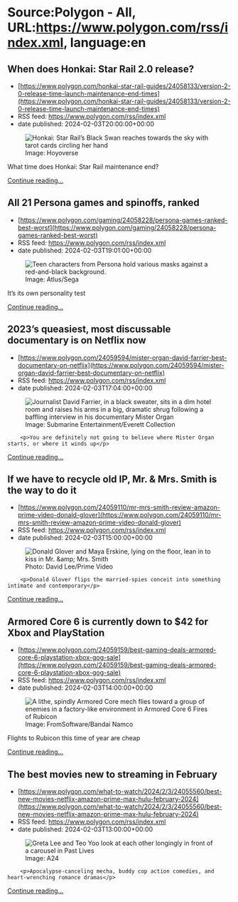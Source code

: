 # Source:Polygon -  All, URL:https://www.polygon.com/rss/index.xml, language:en

## When does Honkai: Star Rail 2.0 release?
 - [https://www.polygon.com/honkai-star-rail-guides/24058133/version-2-0-release-time-launch-maintenance-end-times](https://www.polygon.com/honkai-star-rail-guides/24058133/version-2-0-release-time-launch-maintenance-end-times)
 - RSS feed: https://www.polygon.com/rss/index.xml
 - date published: 2024-02-03T20:00:00+00:00

<figure>
      <img alt="Honkai: Star Rail’s Black Swan reaches towards the sky with tarot cards circling her hand" src="https://cdn.vox-cdn.com/thumbor/c8fKyp3uL6LQ3qDwl-7xMmBI-DI=/307x149:1685x924/640x360/cdn.vox-cdn.com/uploads/chorus_image/image/73109584/chrome_2024_01_26_10_52_11.0.jpg" />
        <figcaption>Image: Hoyoverse</figcaption>
    </figure>

  <p>What time does Honkai: Star Rail maintenance end?</p>
  <p>
    <a href="https://www.polygon.com/honkai-star-rail-guides/24058133/version-2-0-release-time-launch-maintenance-end-times">Continue reading&hellip;</a>
  </p>

## All 21 Persona games and spinoffs, ranked
 - [https://www.polygon.com/gaming/24058228/persona-games-ranked-best-worst](https://www.polygon.com/gaming/24058228/persona-games-ranked-best-worst)
 - RSS feed: https://www.polygon.com/rss/index.xml
 - date published: 2024-02-03T19:01:00+00:00

<figure>
      <img alt="Teen characters from Persona hold various masks against a red-and-black background." src="https://cdn.vox-cdn.com/thumbor/aHhZmvJHxiiIuKMnGR2b3RwNoqI=/59x0:3773x2089/640x360/cdn.vox-cdn.com/uploads/chorus_image/image/73109525/featured_image_option_3.0.jpeg" />
        <figcaption>Image: Atlus/Sega</figcaption>
    </figure>

  <p>It’s its own personality test</p>
  <p>
    <a href="https://www.polygon.com/gaming/24058228/persona-games-ranked-best-worst">Continue reading&hellip;</a>
  </p>

## 2023’s queasiest, most discussable documentary is on Netflix now
 - [https://www.polygon.com/24059594/mister-organ-david-farrier-best-documentary-on-netflix](https://www.polygon.com/24059594/mister-organ-david-farrier-best-documentary-on-netflix)
 - RSS feed: https://www.polygon.com/rss/index.xml
 - date published: 2024-02-03T17:04:00+00:00

<figure>
      <img alt="Journalist David Farrier, in a black sweater, sits in a dim hotel room and raises his arms in a big, dramatic shrug following a baffling interview in his documentary Mister Organ" src="https://cdn.vox-cdn.com/thumbor/4_bHjccn6oFUDryYY_GciirMkoA=/458x0:2671x1245/640x360/cdn.vox-cdn.com/uploads/chorus_image/image/73109337/MCDMIOR_EC006.0.jpg" />
        <figcaption>Image: Submarine Entertainment/Everett Collection</figcaption>
    </figure>


  		<p>You are definitely not going to believe where Mister Organ starts, or where it winds up</p>
  <p>
    <a href="https://www.polygon.com/24059594/mister-organ-david-farrier-best-documentary-on-netflix">Continue reading&hellip;</a>
  </p>

## If we have to recycle old IP, Mr. & Mrs. Smith is the way to do it
 - [https://www.polygon.com/24059110/mr-mrs-smith-review-amazon-prime-video-donald-glover](https://www.polygon.com/24059110/mr-mrs-smith-review-amazon-prime-video-donald-glover)
 - RSS feed: https://www.polygon.com/rss/index.xml
 - date published: 2024-02-03T15:00:00+00:00

<figure>
      <img alt="Donald Glover and Maya Erskine, lying on the floor, lean in to kiss in Mr. &amp;amp; Mrs. Smith" src="https://cdn.vox-cdn.com/thumbor/PYaNi2VQYUPi1CPXXp2q0ze30h8=/0x0:3000x1688/640x360/cdn.vox-cdn.com/uploads/chorus_image/image/73109077/mr_and_mrs_smith_1.0.jpg" />
        <figcaption>Photo: David Lee/Prime Video</figcaption>
    </figure>


  		<p>Donald Glover flips the married-spies conceit into something intimate and contemporary</p>
  <p>
    <a href="https://www.polygon.com/24059110/mr-mrs-smith-review-amazon-prime-video-donald-glover">Continue reading&hellip;</a>
  </p>

## Armored Core 6 is currently down to $42 for Xbox and PlayStation
 - [https://www.polygon.com/24059159/best-gaming-deals-armored-core-6-playstation-xbox-gog-sale](https://www.polygon.com/24059159/best-gaming-deals-armored-core-6-playstation-xbox-gog-sale)
 - RSS feed: https://www.polygon.com/rss/index.xml
 - date published: 2024-02-03T14:00:00+00:00

<figure>
      <img alt="A lithe, spindly Armored Core mech flies toward a group of enemies in a factory-like environment in Armored Core 6 Fires of Rubicon" src="https://cdn.vox-cdn.com/thumbor/zCeFxepqzcwYzlWBqIwrpVP7j14=/0x0:3840x2160/640x360/cdn.vox-cdn.com/uploads/chorus_image/image/73108974/ARMORED_CORE_VI_05_4K.0.jpg" />
        <figcaption>Image: FromSoftware/Bandai Namco</figcaption>
    </figure>

  <p>Flights to Rubicon this time of year are cheap</p>
  <p>
    <a href="https://www.polygon.com/24059159/best-gaming-deals-armored-core-6-playstation-xbox-gog-sale">Continue reading&hellip;</a>
  </p>

## The best movies new to streaming in February
 - [https://www.polygon.com/what-to-watch/2024/2/3/24055560/best-new-movies-netflix-amazon-prime-max-hulu-february-2024](https://www.polygon.com/what-to-watch/2024/2/3/24055560/best-new-movies-netflix-amazon-prime-max-hulu-february-2024)
 - RSS feed: https://www.polygon.com/rss/index.xml
 - date published: 2024-02-03T13:00:00+00:00

<figure>
      <img alt="Greta Lee and Teo Yoo look at each other longingly in front of a carousel in Past Lives" src="https://cdn.vox-cdn.com/thumbor/m7Gnsvs5yfjolxfEa2bQ2OnX380=/0x0:1920x1080/640x360/cdn.vox-cdn.com/uploads/chorus_image/image/73108920/pl_thumb.large.0.jpeg" />
        <figcaption>Image: A24</figcaption>
    </figure>


  		<p>Apocalypse-canceling mecha, buddy cop action comedies, and heart-wrenching romance dramas</p>
  <p>
    <a href="https://www.polygon.com/what-to-watch/2024/2/3/24055560/best-new-movies-netflix-amazon-prime-max-hulu-february-2024">Continue reading&hellip;</a>
  </p>

